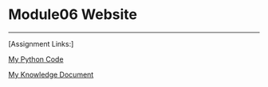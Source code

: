 # Module06 Website
---

[Assignment Links:]

[My Python Code](https://github.com/JessiVelazquez/IntroToProg-Python-Mod06/blob/main/Assignment_06.py)

[My Knowledge Document](https://github.com/JessiVelazquez/IntroToProg-Python-Mod06/blob/main/Summary.docx)

